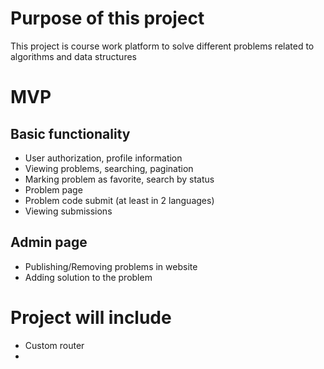 # Purpose of this project

This project is course work platform 
to solve different problems related to algorithms and data structures

# MVP
## Basic functionality

- User authorization, profile information
- Viewing problems, searching, pagination
- Marking problem as favorite, search by status
- Problem page
- Problem code submit (at least in 2 languages)
- Viewing submissions

## Admin page

- Publishing/Removing problems in website
- Adding solution to the problem

# Project will include

- Custom router 
- 
